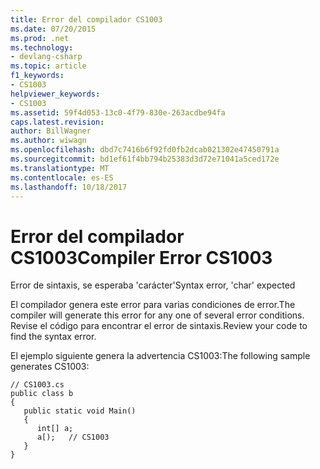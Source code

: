 ```yaml
---
title: Error del compilador CS1003
ms.date: 07/20/2015
ms.prod: .net
ms.technology:
- devlang-csharp
ms.topic: article
f1_keywords:
- CS1003
helpviewer_keywords:
- CS1003
ms.assetid: 59f4d053-13c0-4f79-830e-263acdbe94fa
caps.latest.revision: 
author: BillWagner
ms.author: wiwagn
ms.openlocfilehash: dbd7c7416b6f92fd0fb2dcab021302e47450791a
ms.sourcegitcommit: bd1ef61f4bb794b25383d3d72e71041a5ced172e
ms.translationtype: MT
ms.contentlocale: es-ES
ms.lasthandoff: 10/18/2017
---
```

# <a name="compiler-error-cs1003"></a><span data-ttu-id="5e473-102">Error del compilador CS1003</span><span class="sxs-lookup"><span data-stu-id="5e473-102">Compiler Error CS1003</span></span>
<span data-ttu-id="5e473-103">Error de sintaxis, se esperaba 'carácter'</span><span class="sxs-lookup"><span data-stu-id="5e473-103">Syntax error, 'char' expected</span></span>  
  
 <span data-ttu-id="5e473-104">El compilador genera este error para varias condiciones de error.</span><span class="sxs-lookup"><span data-stu-id="5e473-104">The compiler will generate this error for any one of several error conditions.</span></span> <span data-ttu-id="5e473-105">Revise el código para encontrar el error de sintaxis.</span><span class="sxs-lookup"><span data-stu-id="5e473-105">Review your code to find the syntax error.</span></span>  
  
 <span data-ttu-id="5e473-106">El ejemplo siguiente genera la advertencia CS1003:</span><span class="sxs-lookup"><span data-stu-id="5e473-106">The following sample generates CS1003:</span></span>  
  
```  
// CS1003.cs  
public class b  
{  
   public static void Main()  
   {  
      int[] a;  
      a[);   // CS1003  
   }  
}  
```
